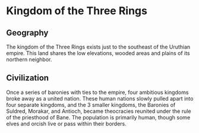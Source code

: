 # Kingdom of the Three Rings

## Geography

The kingdom of the Three Rings exists just to the southeast of the Uruthian empire. This land shares the low elevations, wooded areas and plains
of its northern neighbor.

## Civilization

Once a series of baronies with ties to the empire, four ambitious kingdoms broke away as a united nation. These human nations slowly pulled apart into four separate kingdoms, and the 3 smaller kingdoms, the Baronies of Suldred, Morakar, and Antioch, became theocracies reunited under the rule of the priesthood of Bane. The population is primarily human, though some elves and orcish live or pass within their borders.